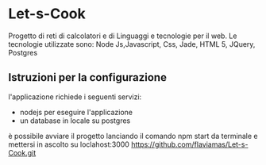 # Let-s-Cook
Progetto di reti di calcolatori e di Linguaggi e tecnologie per il web.
Le tecnologie utilizzate sono:
Node Js,Javascript, Css, Jade, HTML 5, JQuery, Postgres
## Istruzioni per la configurazione
l'applicazione richiede i seguenti servizi:
* nodejs per eseguire l'applicazione
* un database in locale su postgres 

è possibile avviare il progetto lanciando il comando npm start da terminale e mettersi in ascolto su loclahost:3000
https://github.com/flaviamas/Let-s-Cook.git
